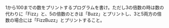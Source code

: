 1から100までの数をプリントするプログラムを書け。ただし3の倍数の時は数の代わりに「Fizz」と、5の倍数のときは「Buzz」とプリントし、3と5両方の倍数の場合には「FizzBuzz」とプリントすること。